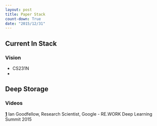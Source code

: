 ```yaml
---
layout: post
title: Paper Stack
count-down: True
date: "2015/12/31"
---
```


## Current In Stack

### Vision
* CS231N
*

## Deep Storage

### Videos

[__1__](https://www.youtube.com/watch?v=Pq4A2mPCB0Y) Ian Goodfellow, Research Scientist, Google - RE.WORK Deep Learning Summit 2015
